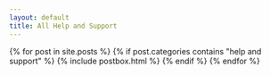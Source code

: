 ```yaml
---
layout: default
title: All Help and Support
---
```



<div class="masonrygrid row all listrecent">
    {% for post in site.posts %}
      {% if post.categories contains "help and support" %}
        {% include postbox.html %}
      {% endif %}
    {% endfor %}
</div>
